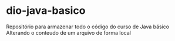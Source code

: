 # dio-java-basico
Repositório para armazenar todo o código do curso de Java básico
Alterando o conteudo de um arquivo de forma local

